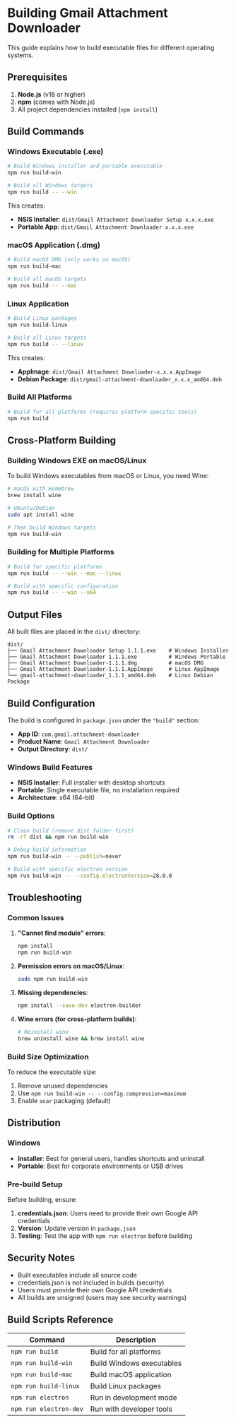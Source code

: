 # Building Gmail Attachment Downloader

This guide explains how to build executable files for different operating systems.

## Prerequisites

1. **Node.js** (v18 or higher)
2. **npm** (comes with Node.js)
3. All project dependencies installed (`npm install`)

## Build Commands

### Windows Executable (.exe)

```bash
# Build Windows installer and portable executable
npm run build-win

# Build all Windows targets
npm run build -- --win
```

This creates:

- **NSIS Installer**: `dist/Gmail Attachment Downloader Setup x.x.x.exe`
- **Portable App**: `dist/Gmail Attachment Downloader x.x.x.exe`

### macOS Application (.dmg)

```bash
# Build macOS DMG (only works on macOS)
npm run build-mac

# Build all macOS targets
npm run build -- --mac
```

### Linux Application

```bash
# Build Linux packages
npm run build-linux

# Build all Linux targets
npm run build -- --linux
```

This creates:

- **AppImage**: `dist/Gmail Attachment Downloader-x.x.x.AppImage`
- **Debian Package**: `dist/gmail-attachment-downloader_x.x.x_amd64.deb`

### Build All Platforms

```bash
# Build for all platforms (requires platform-specific tools)
npm run build
```

## Cross-Platform Building

### Building Windows EXE on macOS/Linux

To build Windows executables from macOS or Linux, you need Wine:

```bash
# macOS with Homebrew
brew install wine

# Ubuntu/Debian
sudo apt install wine

# Then build Windows targets
npm run build-win
```

### Building for Multiple Platforms

```bash
# Build for specific platforms
npm run build -- --win --mac --linux

# Build with specific configuration
npm run build -- --win --x64
```

## Output Files

All built files are placed in the `dist/` directory:

```
dist/
├── Gmail Attachment Downloader Setup 1.1.1.exe    # Windows Installer
├── Gmail Attachment Downloader 1.1.1.exe          # Windows Portable
├── Gmail Attachment Downloader-1.1.1.dmg          # macOS DMG
├── Gmail Attachment Downloader-1.1.1.AppImage     # Linux AppImage
└── gmail-attachment-downloader_1.1.1_amd64.deb    # Linux Debian Package
```

## Build Configuration

The build is configured in `package.json` under the `"build"` section:

- **App ID**: `com.gmail.attachment-downloader`
- **Product Name**: `Gmail Attachment Downloader`
- **Output Directory**: `dist/`

### Windows Build Features

- **NSIS Installer**: Full installer with desktop shortcuts
- **Portable**: Single executable file, no installation required
- **Architecture**: x64 (64-bit)

### Build Options

```bash
# Clean build (remove dist folder first)
rm -rf dist && npm run build-win

# Debug build information
npm run build-win -- --publish=never

# Build with specific electron version
npm run build-win -- --config.electronVersion=28.0.0
```

## Troubleshooting

### Common Issues

1. **"Cannot find module" errors**:

   ```bash
   npm install
   npm run build-win
   ```

2. **Permission errors on macOS/Linux**:

   ```bash
   sudo npm run build-win
   ```

3. **Missing dependencies**:

   ```bash
   npm install --save-dev electron-builder
   ```

4. **Wine errors (for cross-platform builds)**:
   ```bash
   # Reinstall wine
   brew uninstall wine && brew install wine
   ```

### Build Size Optimization

To reduce the executable size:

1. Remove unused dependencies
2. Use `npm run build-win -- --config.compression=maximum`
3. Enable `asar` packaging (default)

## Distribution

### Windows

- **Installer**: Best for general users, handles shortcuts and uninstall
- **Portable**: Best for corporate environments or USB drives

### Pre-build Setup

Before building, ensure:

1. **credentials.json**: Users need to provide their own Google API credentials
2. **Version**: Update version in `package.json`
3. **Testing**: Test the app with `npm run electron` before building

## Security Notes

- Built executables include all source code
- credentials.json is not included in builds (security)
- Users must provide their own Google API credentials
- All builds are unsigned (users may see security warnings)

## Build Scripts Reference

| Command                | Description               |
| ---------------------- | ------------------------- |
| `npm run build`        | Build for all platforms   |
| `npm run build-win`    | Build Windows executables |
| `npm run build-mac`    | Build macOS application   |
| `npm run build-linux`  | Build Linux packages      |
| `npm run electron`     | Run in development mode   |
| `npm run electron-dev` | Run with developer tools  |
